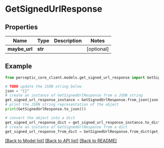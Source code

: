 # GetSignedUrlResponse


## Properties

Name | Type | Description | Notes
------------ | ------------- | ------------- | -------------
**maybe_url** | **str** |  | [optional] 

## Example

```python
from perceptic_core_client.models.get_signed_url_response import GetSignedUrlResponse

# TODO update the JSON string below
json = "{}"
# create an instance of GetSignedUrlResponse from a JSON string
get_signed_url_response_instance = GetSignedUrlResponse.from_json(json)
# print the JSON string representation of the object
print(GetSignedUrlResponse.to_json())

# convert the object into a dict
get_signed_url_response_dict = get_signed_url_response_instance.to_dict()
# create an instance of GetSignedUrlResponse from a dict
get_signed_url_response_from_dict = GetSignedUrlResponse.from_dict(get_signed_url_response_dict)
```
[[Back to Model list]](../README.md#documentation-for-models) [[Back to API list]](../README.md#documentation-for-api-endpoints) [[Back to README]](../README.md)


